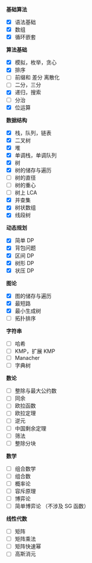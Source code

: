 **基础算法**
- [x] 语法基础
- [x] 数组
- [x] 循环嵌套

**算法基础**
- [x] 模拟，枚举，贪心
- [x] 排序
- [ ] 前缀和 差分 离散化
- [ ] 二分，三分
- [x] 递归，搜索
- [ ] 分治
- [x] 位运算

**数据结构**
- [x] 栈，队列，链表
- [x] 二叉树
- [x] 堆
- [x] 单调栈，单调队列
- [x] 树
- [x] 树的储存与遍历
- [ ] 树的直径
- [ ] 树的重心
- [ ] 树上 LCA
- [x] 并查集
- [x] 树状数组
- [x] 线段树

**动态规划**
- [x] 简单 DP
- [x] 背包问题
- [x] 区间 DP
- [x] 树形 DP
- [x] 状压 DP

**图论**
- [x] 图的储存与遍历
- [x] 最短路
- [x] 最小生成树
- [ ] 拓扑排序

**字符串**
- [ ] 哈希
- [ ] KMP，扩展 KMP
- [ ] Manacher
- [ ] 字典树

**数论**
- [ ] 整除与最大公约数
- [ ] 同余
- [ ] 欧拉函数
- [ ] 欧拉定理
- [ ] 逆元
- [ ] 中国剩余定理
- [ ] 筛法
- [ ] 整除分块

**数学**
- [ ] 组合数学
- [ ] 组合数
- [ ] 概率论
- [ ] 容斥原理
- [ ] 博弈论
- [ ] 简单博弈论 （不涉及 SG 函数）

**线性代数**
- [ ] 矩阵
- [ ] 矩阵乘法
- [ ] 矩阵快速幂
- [ ] 高斯消元
